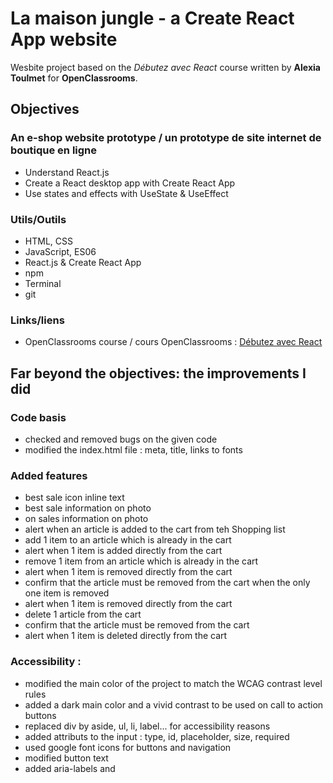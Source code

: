 # La maison jungle - a Create React App website
Wesbite project based on the *Débutez avec React* course written by **Alexia Toulmet** for **OpenClassrooms**.

## Objectives
### An e-shop website prototype / un prototype de site internet de boutique en ligne
* Understand React.js
* Create a React desktop app with Create React App
* Use states and effects with UseState & UseEffect

### Utils/Outils
* HTML, CSS
* JavaScript, ES06
* React.js & Create React App
* npm
* Terminal
* git

### Links/liens
* OpenClassrooms course / cours OpenClassrooms : [Débutez avec React](https://openclassrooms.com/fr/courses/7008001-debutez-avec-react)

## Far beyond the objectives: the improvements I did
### Code basis
* checked and removed bugs on the given code  
* modified the index.html file : meta, title, links to fonts  

### Added features
*  best sale icon inline text
*  best sale information on photo   
*  on sales information on photo   
*  alert when an article is added to the cart from teh Shopping list  
*  add 1 item to an article which is already in the cart  
*  alert when 1 item is added directly from the cart  
*  remove 1 item from an article which is already in the cart   
*  alert when 1 item is removed directly from the cart   
*  confirm that the article must be removed from the cart when the only one item is removed  
*  alert when 1 item is removed directly from the cart   
*  delete 1 article from the cart  
*  confirm that the article must be removed from the cart  
*  alert when 1 item is deleted directly from the cart   
 
### Accessibility :  
  * modified the main color of the project to match the WCAG contrast level rules 
  * added a dark main color and a vivid contrast to be used on call to action buttons  
  * replaced div by aside, ul, li, label... for accessibility reasons  
  * added attributs to the input : type, id, placeholder, size, required  
  * used google font icons for buttons and navigation  
  * modified button text  
  * added aria-labels and <title> 
  * added button tab animation to emphasize de User experience
  * ...
 
### Webdesign :  
  * improved the desktop layout: colors (replaced black by deep dark green), buttons, info colors and position on photo...  
  * added "add to cart", "remove one item" & "remove item" icon in the cart
  * changed the "open cart" and "add to cart" icons position
  * designed the mobile and tablet layouts   
  * transitions/animations   
  * ...
 
 
## Result & Certification
* View the project / Voir le projet.
 ![La-maison-jungle-screenshots](https://github.com/s-manguy/projects/blob/main/front-end-libraries/oc-04-la-maison-jungle/screenshots-sandrinemanguy.png)
* [View the Certification / Voir le certificat de réussite](https://github.com/s-manguy/diploma/blob/main/FRONT-END/Certificate-reactjs-cra-4031862868.pdf).










## Getting Started with Create React App (original README from CRA)

This project was bootstrapped with [Create React App](https://github.com/facebook/create-react-app).

### Available Scripts

In the project directory, you can run:

#### `npm start`

Runs the app in the development mode.\
Open [http://localhost:3000](http://localhost:3000) to view it in the browser.

The page will reload if you make edits.\
You will also see any lint errors in the console.

###" `npm test`

Launches the test runner in the interactive watch mode.\
See the section about [running tests](https://facebook.github.io/create-react-app/docs/running-tests) for more information.

###" `npm run build`

Builds the app for production to the `build` folder.\
It correctly bundles React in production mode and optimizes the build for the best performance.

The build is minified and the filenames include the hashes.\
Your app is ready to be deployed!

See the section about [deployment](https://facebook.github.io/create-react-app/docs/deployment) for more information.

#### `npm run eject`

**Note: this is a one-way operation. Once you `eject`, you can’t go back!**

If you aren’t satisfied with the build tool and configuration choices, you can `eject` at any time. This command will remove the single build dependency from your project.

Instead, it will copy all the configuration files and the transitive dependencies (webpack, Babel, ESLint, etc) right into your project so you have full control over them. All of the commands except `eject` will still work, but they will point to the copied scripts so you can tweak them. At this point you’re on your own.

You don’t have to ever use `eject`. The curated feature set is suitable for small and middle deployments, and you shouldn’t feel obligated to use this feature. However we understand that this tool wouldn’t be useful if you couldn’t customize it when you are ready for it.

### Learn More

You can learn more in the [Create React App documentation](https://facebook.github.io/create-react-app/docs/getting-started).

To learn React, check out the [React documentation](https://reactjs.org/).

#### Code Splitting

This section has moved here: [https://facebook.github.io/create-react-app/docs/code-splitting](https://facebook.github.io/create-react-app/docs/code-splitting)

#### Analyzing the Bundle Size

This section has moved here: [https://facebook.github.io/create-react-app/docs/analyzing-the-bundle-size](https://facebook.github.io/create-react-app/docs/analyzing-the-bundle-size)

#### Making a Progressive Web App

This section has moved here: [https://facebook.github.io/create-react-app/docs/making-a-progressive-web-app](https://facebook.github.io/create-react-app/docs/making-a-progressive-web-app)

#### Advanced Configuration

This section has moved here: [https://facebook.github.io/create-react-app/docs/advanced-configuration](https://facebook.github.io/create-react-app/docs/advanced-configuration)

#### Deployment

This section has moved here: [https://facebook.github.io/create-react-app/docs/deployment](https://facebook.github.io/create-react-app/docs/deployment)

#### `npm run build` fails to minify

This section has moved here: [https://facebook.github.io/create-react-app/docs/troubleshooting#npm-run-build-fails-to-minify](https://facebook.github.io/create-react-app/docs/troubleshooting#npm-run-build-fails-to-minify)
